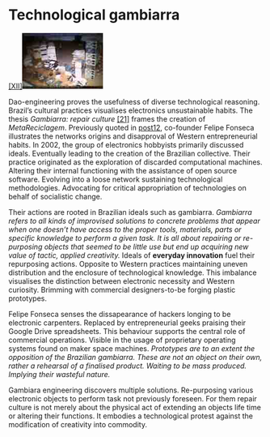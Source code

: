# Technological gambiarra 


<p><a href="#image-bibliography">[XII]<img src="images/post15-1.jpg"></a></p>

Dao-engineering proves the usefulness of diverse technological reasoning. Brazil’s cultural practices visualises electronics unsustainable habits. The thesis *Gambiarra: repair culture* <a href="#bibliography">[21]</a> frames the creation of *MetaReciclagem*. Previously quoted in <a href="#post-post12">post12</a>, co-founder Felipe Fonseca illustrates the networks origins and disapproval of Western entrepreneurial habits. In 2002, the group of electronics hobbyists primarily discussed ideals. Eventually leading to the creation of the Brazilian collective. Their practice originated as the exploration of discarded computational machines. Altering their internal functioning with the assistance of open source software. Evolving into a loose network sustaining technological methodologies. Advocating for critical appropriation of technologies on behalf of socialistic change. 



Their actions are rooted in Brazilian ideals such as gambiarra. *Gambiarra refers to all kinds of improvised solutions to concrete problems that appear when one doesn’t have access to the proper tools, materials, parts or specific knowledge to perform a given task. It is all about repairing or re-purposing objects that seemed to be little use but end up acquiring new value of tactic, applied creativity.* Ideals of **everyday innovation** fuel their repurposing actions. Opposite to Western practices maintaining uneven distribution and the enclosure of technological knowledge. This imbalance visualises the distinction between electronic necessity and Western curiosity. Brimming with commercial designers-to-be forging plastic prototypes. 



Felipe Fonseca senses the dissapearance of hackers longing to be electronic carpenters. Replaced by entrepreneurial geeks praising their Google Drive spreadsheets. This behaviour supports the central role of commercial operations. Visible in the usage of proprietary operating systems found on maker space machines. *Prototypes are to an extent the opposition of the Brazilian gambiarra. These are not an object on their own, rather a rehearsal of a finalised product. Waiting to be mass produced. Implying their wasteful nature.*



Gambiara engineering discovers multiple solutions. Re-purposing various electronic objects to perform task not previously foreseen. For them repair culture is not merely about the physical act of extending an objects life time or altering their functions. It embodies a technological protest against the modification of creativity into commodity.  

